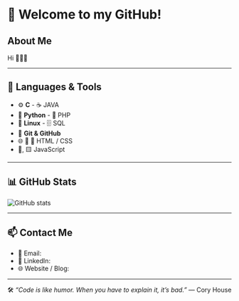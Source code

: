 
# 👋 Welcome to my GitHub!

## About Me

Hi 🚀👨‍💻

---

## 🧰 Languages & Tools

- ⚙️ **C**                - ☕ JAVA
- 🐍 **Python**           - 🐘 PHP
- 🐧 **Linux**            - 🗄️ SQL
- 🔧 **Git & GitHub**
- 🌐 🧱 🎨 HTML / CSS
- 📜, 🟨 JavaScript
---

## 📊 GitHub Stats


![GitHub stats](https://github-readme-stats.vercel.app/api?username=akerudev&show_icons=true&theme=dark)

---

## 📫 Contact Me

- 📧 Email:
- 💼 LinkedIn: 
- 🌐 Website / Blog: 

---

🛠️ *“Code is like humor. When you have to explain it, it’s bad.”* — Cory House

